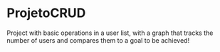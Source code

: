 # ProjetoCRUD
Project with basic operations in a user list, with a graph that tracks the number of users and compares them to a goal to be achieved!
